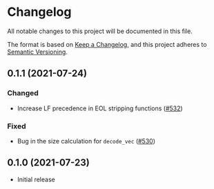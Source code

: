 # Changelog
All notable changes to this project will be documented in this file.

The format is based on [Keep a Changelog](https://keepachangelog.com/en/1.0.0/),
and this project adheres to [Semantic Versioning](https://semver.org/spec/v2.0.0.html).

## 0.1.1 (2021-07-24)
### Changed
- Increase LF precedence in EOL stripping functions ([#532])

### Fixed
- Bug in the size calculation for `decode_vec` ([#530])

[#530]: https://github.com/RustCrypto/utils/pull/530
[#532]: https://github.com/RustCrypto/utils/pull/532

## 0.1.0 (2021-07-23)
- Initial release
